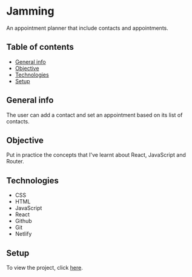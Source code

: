 # Jamming

An appointment planner that include contacts and appointments.

## Table of contents
- [General info](#general-info)
- [Objective](#objective)
- [Technologies](#technologies)
- [Setup](#setup)

## General info

The user can add a contact and set an appointment based on its list of contacts.

## Objective

Put in practice the concepts that I've learnt about React, JavaScript and Router.

## Technologies

- CSS
- HTML
- JavaScript
- React
- Github
- Git
- Netlify

## Setup

To view the project, click [here](https://pam-appointment-planner.netlify.app/).

